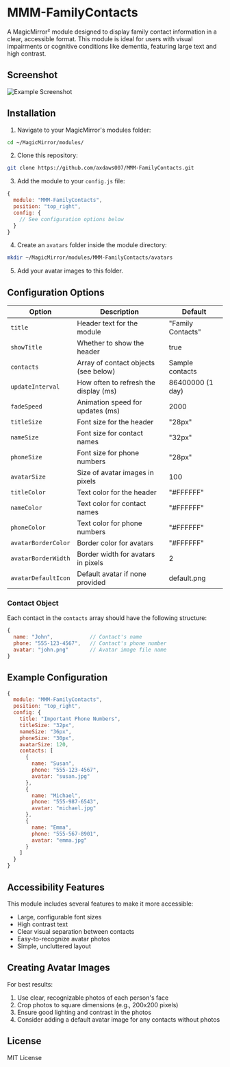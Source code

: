 # MMM-FamilyContacts

A MagicMirror² module designed to display family contact information in a clear, accessible format. This module is ideal for users with visual impairments or cognitive conditions like dementia, featuring large text and high contrast.

## Screenshot

![Example Screenshot](screenshot.png)

## Installation

1. Navigate to your MagicMirror's modules folder:
```bash
cd ~/MagicMirror/modules/
```

2. Clone this repository:
```bash
git clone https://github.com/axdaws007/MMM-FamilyContacts.git
```

3. Add the module to your `config.js` file:
```javascript
{
  module: "MMM-FamilyContacts",
  position: "top_right",
  config: {
    // See configuration options below
  }
}
```

4. Create an `avatars` folder inside the module directory:
```bash
mkdir ~/MagicMirror/modules/MMM-FamilyContacts/avatars
```

5. Add your avatar images to this folder.

## Configuration Options

| Option | Description | Default |
| ------ | ----------- | ------- |
| `title` | Header text for the module | "Family Contacts" |
| `showTitle` | Whether to show the header | true |
| `contacts` | Array of contact objects (see below) | Sample contacts |
| `updateInterval` | How often to refresh the display (ms) | 86400000 (1 day) |
| `fadeSpeed` | Animation speed for updates (ms) | 2000 |
| `titleSize` | Font size for the header | "28px" |
| `nameSize` | Font size for contact names | "32px" |
| `phoneSize` | Font size for phone numbers | "28px" |
| `avatarSize` | Size of avatar images in pixels | 100 |
| `titleColor` | Text color for the header | "#FFFFFF" |
| `nameColor` | Text color for contact names | "#FFFFFF" |
| `phoneColor` | Text color for phone numbers | "#FFFFFF" |
| `avatarBorderColor` | Border color for avatars | "#FFFFFF" |
| `avatarBorderWidth` | Border width for avatars in pixels | 2 |
| `avatarDefaultIcon` | Default avatar if none provided | default.png |

### Contact Object

Each contact in the `contacts` array should have the following structure:

```javascript
{
  name: "John",            // Contact's name
  phone: "555-123-4567",   // Contact's phone number
  avatar: "john.png"       // Avatar image file name
}
```

## Example Configuration

```javascript
{
  module: "MMM-FamilyContacts",
  position: "top_right",
  config: {
    title: "Important Phone Numbers",
    titleSize: "32px",
    nameSize: "36px",
    phoneSize: "30px",
    avatarSize: 120,
    contacts: [
      {
        name: "Susan",
        phone: "555-123-4567",
        avatar: "susan.jpg"
      },
      {
        name: "Michael",
        phone: "555-987-6543",
        avatar: "michael.jpg"
      },
      {
        name: "Emma",
        phone: "555-567-8901",
        avatar: "emma.jpg"
      }
    ]
  }
}
```

## Accessibility Features

This module includes several features to make it more accessible:
- Large, configurable font sizes
- High contrast text
- Clear visual separation between contacts
- Easy-to-recognize avatar photos
- Simple, uncluttered layout

## Creating Avatar Images

For best results:
1. Use clear, recognizable photos of each person's face
2. Crop photos to square dimensions (e.g., 200x200 pixels)
3. Ensure good lighting and contrast in the photos
4. Consider adding a default avatar image for any contacts without photos

## License

MIT License
